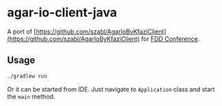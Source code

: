 agar-io-client-java
===================

A port of [https://github.com/szabl/AgarIoByKfaziClient](https://github.com/szabl/AgarIoByKfaziClient) for [FDD Conference](http://futuredevday.pl).

## Usage
```bash
./gradlew run
```

Or it can be started from IDE. Just navigate to ```Application``` class and start the ```main``` method.
